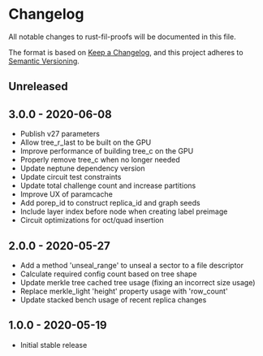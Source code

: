 # Changelog

All notable changes to rust-fil-proofs will be documented in this file.

The format is based on [Keep a Changelog](https://keepachangelog.com/en/1.0.0/),
and this project adheres to [Semantic Versioning](https://book.async.rs/overview/stability-guarantees.html).

## Unreleased

## 3.0.0 - 2020-06-08

- Publish v27 parameters
- Allow tree_r_last to be built on the GPU
- Improve performance of building tree_c on the GPU
- Properly remove tree_c when no longer needed
- Update neptune dependency version
- Update circuit test constraints
- Update total challenge count and increase partitions
- Improve UX of paramcache
- Add porep_id to construct replica_id and graph seeds
- Include layer index before node when creating label preimage
- Circuit optimizations for oct/quad insertion

## 2.0.0 - 2020-05-27

- Add a method 'unseal_range' to unseal a sector to a file descriptor
- Calculate required config count based on tree shape
- Update merkle tree cached tree usage (fixing an incorrect size usage)
- Replace merkle_light 'height' property usage with 'row_count'
- Update stacked bench usage of recent replica changes

## 1.0.0 - 2020-05-19

- Initial stable release

[Unreleased]:
https://github.com/filecoin-project/rust-fil-proofs/compare/v3.0.0...HEAD
[3.0.0]: https://github.com/filecoin-project/rust-fil-proofs/tree/v3.0.0
[2.0.0]: https://github.com/filecoin-project/rust-fil-proofs/tree/v2.0.0
[1.0.0]: https://github.com/filecoin-project/rust-fil-proofs/tree/v1.0.0
